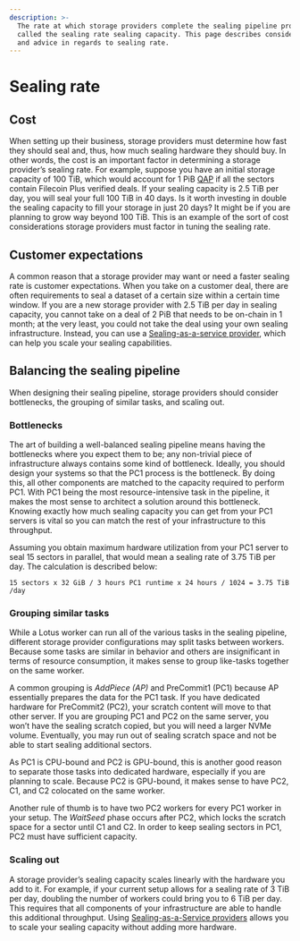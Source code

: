 ```yaml
---
description: >-
  The rate at which storage providers complete the sealing pipeline process is
  called the sealing rate sealing capacity. This page describes considerations
  and advice in regards to sealing rate.
---
```


# Sealing rate

## Cost

When setting up their business, storage providers must determine how fast they should seal and, thus, how much sealing hardware they should buy. In other words, the cost is an important factor in determining a storage provider’s sealing rate. For example, suppose you have an initial storage capacity of 100 TiB, which would account for 1 PiB [QAP](https://docs.filecoin.io/storage-provider/architecture/sealing-rate/) if all the sectors contain Filecoin Plus verified deals. If your sealing capacity is 2.5 TiB per day, you will seal your full 100 TiB in 40 days. Is it worth investing in double the sealing capacity to fill your storage in just 20 days? It might be if you are planning to grow way beyond 100 TiB. This is an example of the sort of cost considerations storage providers must factor in tuning the sealing rate.

## Customer expectations

A common reason that a storage provider may want or need a faster sealing rate is customer expectations. When you take on a customer deal, there are often requirements to seal a dataset of a certain size within a certain time window. If you are a new storage provider with 2.5 TiB per day in sealing capacity, you cannot take on a deal of 2 PiB that needs to be on-chain in 1 month; at the very least, you could not take the deal using your own sealing infrastructure. Instead, you can use a [Sealing-as-a-service provider](https://docs.filecoin.io/storage-provider/architecture/sealing-as-a-service/), which can help you scale your sealing capabilities.

## Balancing the sealing pipeline

When designing their sealing pipeline, storage providers should consider bottlenecks, the grouping of similar tasks, and scaling out.

### Bottlenecks

The art of building a well-balanced sealing pipeline means having the bottlenecks where you expect them to be; any non-trivial piece of infrastructure always contains some kind of bottleneck. Ideally, you should design your systems so that the PC1 process is the bottleneck. By doing this, all other components are matched to the capacity required to perform PC1. With PC1 being the most resource-intensive task in the pipeline, it makes the most sense to architect a solution around this bottleneck. Knowing exactly how much sealing capacity you can get from your PC1 servers is vital so you can match the rest of your infrastructure to this throughput.

Assuming you obtain maximum hardware utilization from your PC1 server to seal 15 sectors in parallel, that would mean a sealing rate of 3.75 TiB per day. The calculation is described below:

```plaintext
15 sectors x 32 GiB / 3 hours PC1 runtime x 24 hours / 1024 = 3.75 TiB /day
```

### Grouping similar tasks

While a Lotus worker can run all of the various tasks in the sealing pipeline, different storage provider configurations may split tasks between workers. Because some tasks are similar in behavior and others are insignificant in terms of resource consumption, it makes sense to group like-tasks together on the same worker.

A common grouping is _AddPiece (AP)_ and PreCommit1 (PC1) because AP essentially prepares the data for the PC1 task. If you have dedicated hardware for PreCommit2 (PC2), your scratch content will move to that other server. If you are grouping PC1 and PC2 on the same server, you won’t have the sealing scratch copied, but you will need a larger NVMe volume. Eventually, you may run out of sealing scratch space and not be able to start sealing additional sectors.

As PC1 is CPU-bound and PC2 is GPU-bound, this is another good reason to separate those tasks into dedicated hardware, especially if you are planning to scale. Because PC2 is GPU-bound, it makes sense to have PC2, C1, and C2 colocated on the same worker.

Another rule of thumb is to have two PC2 workers for every PC1 worker in your setup. The _WaitSeed_ phase occurs after PC2, which locks the scratch space for a sector until C1 and C2. In order to keep sealing sectors in PC1, PC2 must have sufficient capacity.

### Scaling out

A storage provider’s sealing capacity scales linearly with the hardware you add to it. For example, if your current setup allows for a sealing rate of 3 TiB per day, doubling the number of workers could bring you to 6 TiB per day. This requires that all components of your infrastructure are able to handle this additional throughput. Using [Sealing-as-a-Service providers](https://docs.filecoin.io/storage-provider/architecture/sealing-as-a-service/) allows you to scale your sealing capacity without adding more hardware.
